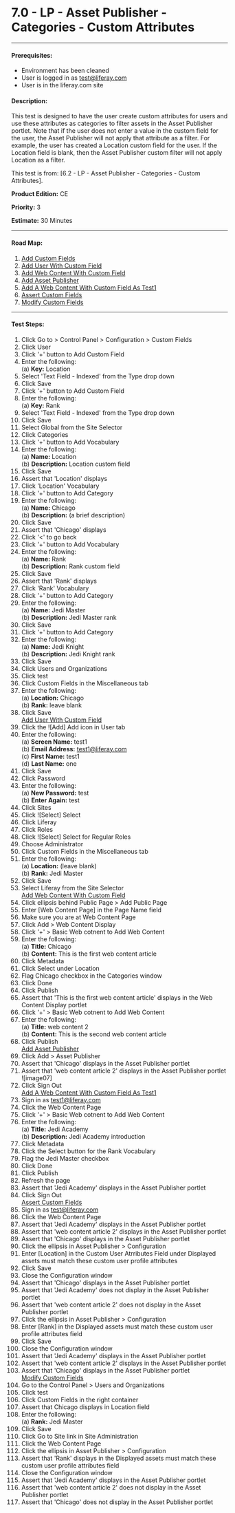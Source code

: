 7.0 - LP - Asset Publisher - Categories - Custom Attributes
===========================================================
****
#### Prerequisites: ####
* Environment has been cleaned
* User is logged in as test@liferay.com
* User is in the liferay.com site

#### Description: ####
This test is designed to have the user create custom attributes for users and use these attributes as categories to filter assets in the Asset Publisher portlet. Note that if the user does not enter a value in the custom field for the user, the Asset Publisher will not apply that attribute as a filter. For example, the user has created a Location custom field for the user. If the Location field is blank, then the Asset Publisher custom filter will not apply Location as a filter.

This test is from: [6.2 - LP - Asset Publisher - Categories - Custom Attributes].

**Product Edition:** CE

**Priority:** 3

**Estimate:** 30 Minutes

****
#### Road Map: ####
1. [Add Custom Fields](#AddCustomFields)    
1. [Add User With Custom Field](#AddUserWithCustomField)    
1. [Add Web Content With Custom Field](#AddWebContentWithCustomField)    
1. [Add Asset Publisher](#AddAssetPublisher)    
1. [Add A Web Content With Custom Field As Test1](#AddAWebContentWithCustomFieldAsTest1)    
1. [Assert Custom Fields](#AssertCustomFields)    
1. [Modify Custom Fields](#ModifyCustomFields)    

****

#### Test Steps: ####
1. <a href="#AddCustomFields" name="AddCustomFields"></a>Click Go to > Control Panel > Configuration > Custom Fields
1. Click User
1. Click '+' button to Add Custom Field
1. Enter the following:     
	(a) __Key:__	Location
1. Select 'Text Field - Indexed' from the Type drop down
1. Click Save
1. Click '+' button to Add Custom Field
1. Enter the following:     
	(a) __Key:__	Rank
1. Select 'Text Field - Indexed' from the Type drop down
1. Click Save
1. Select Global from the Site Selector   
1. Click Categories
1. Click '+' button to Add Vocabulary
1. Enter the following:    
	(a) __Name:__			Location    
	(b) __Description:__	Location custom field
1. Click Save
1. Assert that 'Location' displays  
1. Click 'Location' Vocabulary
1. Click '+' button to Add Category
1. Enter the following:    
	(a) __Name:__			Chicago     
	(b) __Description:__	(a brief description)
1. Click Save
1. Assert that 'Chicago' displays
1. Click '<' to go back
1. Click '+' button to Add Vocabulary
1. Enter the following:    
	(a) __Name:__			Rank    
	(b) __Description:__	Rank custom field
1. Click Save
1. Assert that 'Rank' displays
1. Click 'Rank' Vocabulary
1. Click '+' button to Add Category
1. Enter the following:    
	(a) __Name:__			Jedi Master     
	(b) __Description:__	Jedi Master rank
1. Click Save
1. Click '+' button to Add Category
1. Enter the following:    
	(a) __Name:__			Jedi Knight     
	(b) __Description:__	Jedi Knight rank
1. Click Save
1. Click Users and Organizations
1. Click test
1. Click Custom Fields in the Miscellaneous tab
1. Enter the following:    
	(a) __Location:__	Chicago    
	(b) __Rank:__		leave blank    
1. Click Save     
<a href="#AddUserWithCustomField" name="AddUserWithCustomField">Add User With Custom Field</a>
1. Click the ![Add] Add icon in User tab
1. Enter the following:    
	(a) __Screen Name:__		test1    
	(b) __Email Address:__		test1@liferay.com    
	(c) __First Name:__			test1    
	(d) __Last Name:__			one
1. Click Save
1. Click Password 
1. Enter the following:    
	(a) __New Password:__		test    
	(b) __Enter Again:__		test
1. Click Sites 
1. Click ![Select] Select
1. Click Liferay
1. Click Roles 
1. Click ![Select] Select for Regular Roles
1. Choose Administrator
1. Click Custom Fields in the Miscellaneous tab
1. Enter the following:    
	(a) __Location:__		(leave blank)    
	(b) __Rank:__			Jedi Master
1. Click Save
1. Select Liferay from the Site Selector   
<a href="#AddWebContentWithCustomField" name="AddWebContentWithCustomField">Add Web Content With Custom Field</a>
1. Click ellipsis behind Public Page > Add Public Page
1. Enter [Web Content Page] in the Page Name field
1. Make sure you are at Web Content Page
1. Click Add > Web Content Display
1. Click '+' > Basic Web cotnent to Add Web Content
1. Enter the following:    
	(a) __Title:__		Chicago    
	(b) __Content:__	This is the first web content article
1. Click Metadata
1. Click Select under Location
1. Flag Chicago checkbox in the Categories window    
1. Click Done 
1. Click Publish
1. Assert that 'This is the first web content article' displays in the Web Content Display portlet
1. Click '+' > Basic Web cotnent to Add Web Content
1. Enter the following:    
	(a) __Title:__		web content 2    
	(b) __Content:__	This is the second web content article
1. Click Publish     
<a href="#AddAssetPublisher" name="AddAssetPublisher">Add Asset Publisher</a>
1. Click Add > Asset Publisher
1. Assert that 'Chicago' displays in the Asset Publisher portlet
1. Assert that 'web content article 2' displays in the Asset Publisher portlet    
![image07]
1. Click Sign Out       
<a href="#AddAWebContentWithCustomFieldAsTest1" name="AddAWebContentWithCustomFieldAsTest1">Add A Web Content With Custom Field As Test1</a>
1. Sign in as test1@liferay.com
1. Click the Web Content Page
1. Click '+' > Basic Web cotnent to Add Web Content
1. Enter the following:    
	(a) __Title:__			Jedi Academy    
	(b) __Description:__	Jedi Academy introduction
1. Click Metadata
1. Click the Select button for the Rank Vocabulary    
1. Flag the Jedi Master checkbox    
1. Click Done
1. Click Publish
1. Refresh the page
1. Assert that 'Jedi Academy' displays in the Asset Publisher portlet    
1. Click Sign Out      
<a href="#AssertCustomFields" name="AssertCustomFields">Assert Custom Fields</a>
1. Sign in as test@liferay.com
1. Click the Web Content Page
1. Assert that 'Jedi Academy' displays in the Asset Publisher portlet
1. Assert that 'web content article 2' displays in the Asset Publisher portlet
1. Assert that 'Chicago' displays in the Asset Publisher portlet    
1. Click the ellipsis in Asset Publisher > Configuration
1. Enter [Location] in the Custom User Atrributes Field under Displayed assets must match these custom user profile attributes  
1. Click Save
1. Close the Configuration window
1. Assert that 'Chicago' displays in the Asset Publisher portlet
1. Assert that 'Jedi Academy' does not display in the Asset Publisher portlet
1. Assert that 'web content article 2' does not display in the Asset Publisher portlet     
1. Click the ellipsis in Asset Publisher > Configuration
1. Enter [Rank] in the Displayed assets must match these custom user profile attributes field
1. Click Save
1. Close the Configuration window
1. Assert that 'Jedi Academy' displays in the Asset Publisher portlet
1. Assert that 'web content article 2' displays in the Asset Publisher portlet
1. Assert that 'Chicago' displays in the Asset Publisher portlet    
<a href="#ModifyCustomFields" name="ModifyCustomFields">Modify Custom Fields</a>
1. Go to the Control Panel > Users and Organizations
1. Click test
1. Click Custom Fields in the right container
1. Assert that Chicago displays in Location field
1. Enter the following:    
	(a) __Rank:__		Jedi Master
1. Click Save
1. Click Go to Site link in Site Administration
1. Click the Web Content Page
1. Click the ellipsis in Asset Publisher > Configuration
1. Assert that 'Rank' displays in the Displayed assets must match these custom user profile attributes field
1. Close the Configuration window
1. Assert that 'Jedi Academy' displays in the Asset Publisher portlet
1. Assert that 'web content article 2' does not display in the Asset Publisher portlet
1. Assert that 'Chicago' does not display in the Asset Publisher portlet    
